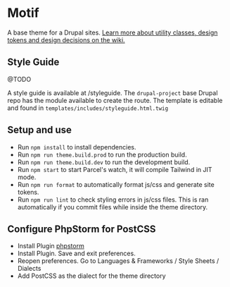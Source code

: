 # Motif

A base theme for a Drupal sites.
[Learn more about utility classes, design tokens and design decisions on the wiki.](https://github.com/thinkshout/ts_theme/wiki/Design-Tokens,-Design-Decisions-and-Utility-Classes)

## Style Guide

@TODO

A style guide is available at /styleguide. The `drupal-project` base Drupal repo has the module available to create the
route. The template is editable and found in `templates/includes/styleguide.html.twig`

## Setup and use

- Run `npm install` to install dependencies.
- Run `npm run theme.build.prod` to run the production build.
- Run `npm run theme.build.dev` to run the development build.
- Run `npm start` to start Parcel's watch, it will compile Tailwind in JIT mode.
- Run `npm run format` to automatically format js/css and generate site tokens.
- Run `npm run lint` to check styling errors in js/css files. This is ran
  automatically if you commit files while inside the theme directory.

## Configure PhpStorm for PostCSS

- Install Plugin [phpstorm](https://plugins.jetbrains.com/plugin/8578-postcss)
- Install Plugin. Save and exit preferences.
- Reopen preferences. Go to Languages & Frameworks / Style Sheets / Dialects
- Add PostCSS as the dialect for the theme directory
